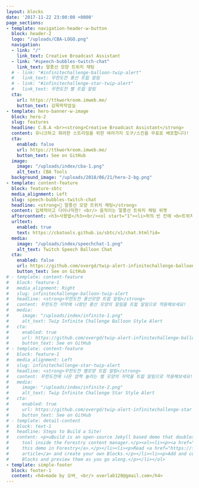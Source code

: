 ```yaml
---
layout: blocks
date: '2017-11-22 23:00:00 +0000'
page_sections:
- template: navigation-header-w-button
  block: header-2
  logo: "/uploads/CBA-LOGO.png"
  navigation:
  - link: "/"
    link_text: Creative Broadcast Assistant
  - link: "#speech-bubbles-twitch-chat"
    link_text: 말풍선 모양 트위치 채팅
  # - link: "#infinitechallenge-balloon-twip-alert"
  #   link_text: 무한도전 풍선 트윕 알림
  # - link: "#infinitechallenge-star-twip-alert"
  #   link_text: 무한도전 별 트윕 알림
  cta:
    url: https://ttkworkroom.imweb.me/
    button_text: 김뚝딱작업실
- template: hero-banner-w-image
  block: hero-2
  slug: features
  headline: C.B.A <br><strong>Creative Broadcast Assistant</strong>
  content: 유니크하고 화려한 스트리밍을 위한 여러가지 도구/스킨을 무료로 배포합니다! 
  cta:
    enabled: false
    url: https://ttkworkroom.imweb.me/
    button_text: See on GitHub
  image:
    image: "/uploads/index/cba-1.png"
    alt_text: CBA Tools
  background_image: "/uploads/2018/06/21/hero-2-bg.png"
- template: content-feature
  block: feature-sbtc
  media_alignment: Left
  slug: speech-bubbles-twitch-chat
  headline: <strong>💬 말풍선 모양 트위치 채팅</strong>
  content: 입체적이고 다이나믹한! <br/> 움직이는 말풍선 트위치 채팅 위젯
  aftercontent: <h3>사용법</h3><br/><ol start="1"><li>위의 빈 칸에 <b>트위치 ID</b>를 입력해주세요!</li><li>옵션을 선택하고 완성된 주소를 <b>복사</b>해주세요!</li><li>OBS, Xsplit 등등 사용하시는 방송프로그램의 브라우저 위젯에 복사한 주소를 넣어 만들어 주세요!<br/>*추천 사이즈 - 너비 1700 높이 600</li><li>위젯을 원하는 곳에 위치시키고 사이즈를 조절해주세요!</li><li>즐거운 방송되세요~ 😆</li></ol>
  urltext:
    enabled: true
    text: https://cbatools.github.io/sbtc/v1/chat.html?id=
  media:
    image: "/uploads/index/speechchat-1.png"
    alt_text: Twitch Speech Balloon Chat
  cta:
    enabled: false
    url: https://github.com/overgd/twip-alert-infinitechallenge-balloon
    button_text: See on GitHub
# - template: content-feature
#   block: feature-1
#   media_alignment: Right
#   slug: infinitechallenge-balloon-twip-alert
#   headline: <strong>무한도전 풍선모양 트윕 알림</strong>
#   content: 무한도전 자막에 나왔던 풍선 모양의 알림을 트윕 알림으로 적용해보세요!
#   media:
#     image: "/uploads/index/infinite-1.png"
#     alt_text: Twip Infinite Challenge Balloon Style Alert
#   cta:
#     enabled: true
#     url: https://github.com/overgd/twip-alert-infinitechallenge-balloon
#     button_text: See on GitHub
# - template: content-feature
#   block: feature-1
#   media_alignment: Left
#   slug: infinitechallenge-star-twip-alert
#   headline: <strong>무한도전 별모양 트윕 알림</strong>
#   content: 무한도전에 나온 깜짝 놀라는 별 모양의 자막을 트윕 알림으로 적용해보세요!
#   media:
#     image: "/uploads/index/infinite-2.png"
#     alt_text: Twip Infinite Challenge Star Style Alert
#   cta:
#     enabled: true
#     url: https://github.com/overgd/twip-alert-infinitechallenge-star
#     button_text: See on GitHub
# - template: detail-content
#   block: text-1
#   headline: Steps to Build a Site!
#   content: <p>uBuild is an open-source Jekyll based demo that doubles as a builder
#     tool inside the Forestry content manager.</p><ol><li><p><a href="https://app.forestry.io/quick-start?repo=forestryio/ubuild-jekyll&provider=github&engine=jekyll">Import
#     this demo in Forestry</a>.</p></li><li><p>Read <a href="https://forestry.io/blog/ubuild-a-new-theme-for-static-sites-using-blocks/">our
#     article</a> and create your own Blocks.</p></li><li><p>Add and customize the available
#     Blocks and preview them as you go along.</p></li></ol>
- template: simple-footer
  block: footer-1
  content: <h4>made by 오버_ <br/> overlab120@gmail.com</h4>
---
```


